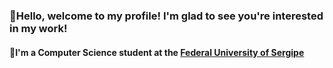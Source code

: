 ### 👋Hello, welcome to my profile! I'm glad to see you're interested in my work!

#### 👾I'm a Computer Science student at the [Federal University of Sergipe](http://www.ufs.br/) 

<!--
**ChaoticSoda/ChaoticSoda** is a ✨ _special_ ✨ repository because its `README.md` (this file) appears on your GitHub profile.

Here are some ideas to get you started:

- 🔭 I’m currently working on ...
- 🌱 I’m currently learning ...
- 👯 I’m looking to collaborate on ...
- 🤔 I’m looking for help with ...
- 💬 Ask me about ...
- 📫 How to reach me: ...
- 😄 Pronouns: ...
- ⚡ Fun fact: ...
-->
